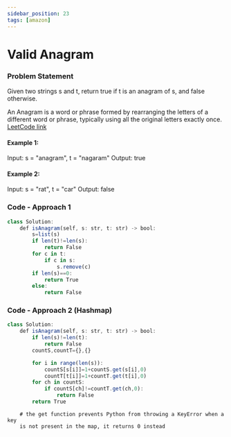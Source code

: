 ```yaml
---
sidebar_position: 23
tags: [amazon]
---
```


# Valid Anagram

### Problem Statement

Given two strings s and t, return true if t is an anagram of s, and false otherwise.

An Anagram is a word or phrase formed by rearranging the letters of a different word or phrase, typically using all the original letters exactly once.
[LeetCode link](https://leetcode.com/problems/valid-anagram/)
 
#### Example 1:

Input: s = "anagram", t = "nagaram"
Output: true

#### Example 2:

Input: s = "rat", t = "car"
Output: false

### Code - Approach 1

```jsx title="Python Code"
class Solution:
    def isAnagram(self, s: str, t: str) -> bool:
        s=list(s)
        if len(t)!=len(s):
            return False
        for c in t:
            if c in s:
                s.remove(c)
        if len(s)==0:
            return True
        else:
            return False
```

### Code - Approach 2 (Hashmap)

```jsx title="Python Code"
class Solution:
    def isAnagram(self, s: str, t: str) -> bool:
        if len(s)!=len(t):
            return False
        countS,countT={},{}

        for i in range(len(s)):
            countS[s[i]]=1+countS.get(s[i],0) 
            countT[t[i]]=1+countT.get(t[i],0)
        for ch in countS:
            if countS[ch]!=countT.get(ch,0):
                return False
        return True      
```
        # the get function prevents Python from throwing a KeyError when a key 
        is not present in the map, it returns 0 instead